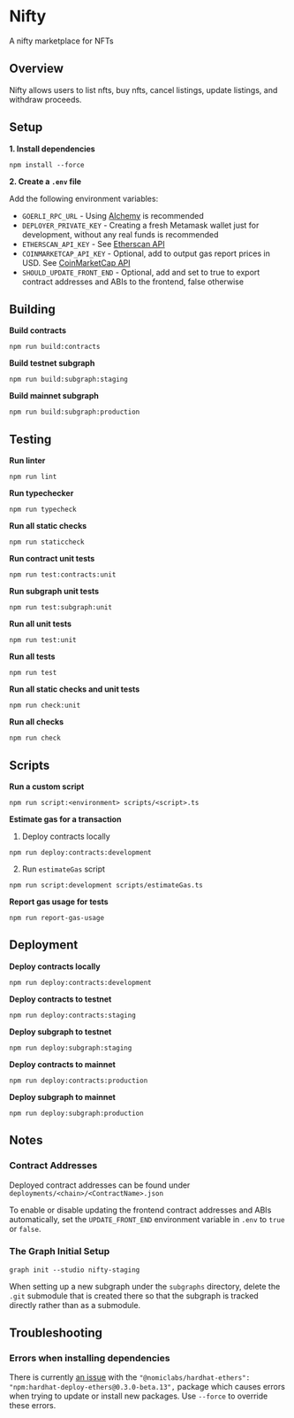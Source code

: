 # Nifty

A nifty marketplace for NFTs

## Overview

Nifty allows users to list nfts, buy nfts, cancel listings, update listings, and withdraw proceeds.

## Setup

**1. Install dependencies**

```
npm install --force
```

**2. Create a `.env` file**

Add the following environment variables:

-   `GOERLI_RPC_URL` - Using [Alchemy](https://dashboard.alchemy.com) is recommended
-   `DEPLOYER_PRIVATE_KEY` - Creating a fresh Metamask wallet just for development, without any real funds is recommended
-   `ETHERSCAN_API_KEY` - See [Etherscan API](https://docs.etherscan.io/getting-started/viewing-api-usage-statistics)
-   `COINMARKETCAP_API_KEY` - Optional, add to output gas report prices in USD. See [CoinMarketCap API](https://coinmarketcap.com/api)
-   `SHOULD_UPDATE_FRONT_END` - Optional, add and set to true to export contract addresses and ABIs to the frontend, false otherwise

## Building

**Build contracts**

```
npm run build:contracts
```

**Build testnet subgraph**

```
npm run build:subgraph:staging
```

**Build mainnet subgraph**

```
npm run build:subgraph:production
```

## Testing

**Run linter**

```
npm run lint
```

**Run typechecker**

```
npm run typecheck
```

**Run all static checks**

```
npm run staticcheck
```

**Run contract unit tests**

```
npm run test:contracts:unit
```

**Run subgraph unit tests**

```
npm run test:subgraph:unit
```

**Run all unit tests**

```
npm run test:unit
```

**Run all tests**

```
npm run test
```

**Run all static checks and unit tests**

```
npm run check:unit
```

**Run all checks**

```
npm run check
```

## Scripts

**Run a custom script**

```
npm run script:<environment> scripts/<script>.ts
```

**Estimate gas for a transaction**

1. Deploy contracts locally

```
npm run deploy:contracts:development
```

2. Run `estimateGas` script

```
npm run script:development scripts/estimateGas.ts
```

**Report gas usage for tests**

```
npm run report-gas-usage
```

## Deployment

**Deploy contracts locally**

```
npm run deploy:contracts:development
```

**Deploy contracts to testnet**

```
npm run deploy:contracts:staging
```

**Deploy subgraph to testnet**

```
npm run deploy:subgraph:staging
```

**Deploy contracts to mainnet**

```
npm run deploy:contracts:production
```

**Deploy subgraph to mainnet**

```
npm run deploy:subgraph:production
```

## Notes

### Contract Addresses

Deployed contract addresses can be found under `deployments/<chain>/<ContractName>.json`

To enable or disable updating the frontend contract addresses and ABIs automatically, set the `UPDATE_FRONT_END` environment variable in `.env` to `true` or `false`.

### The Graph Initial Setup

```
graph init --studio nifty-staging
```

When setting up a new subgraph under the `subgraphs` directory, delete the `.git` submodule that is created there so that the subgraph is tracked directly rather than as a submodule.

## Troubleshooting

### Errors when installing dependencies

There is currently [an issue](https://github.com/wighawag/hardhat-deploy-ethers/issues/27) with the `"@nomiclabs/hardhat-ethers": "npm:hardhat-deploy-ethers@0.3.0-beta.13",` package which causes errors when trying to update or install new packages. Use `--force` to override these errors.
